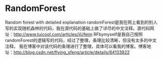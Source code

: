 # RandomForest
Random forest with detailed explanation
randomForest是我在网上看到的别人写的实现随机森林的代码，我在源代码的基础上做了详尽的中文注释。源代码网址：http://www.tuicool.com/articles/iiUfeim
RFbymyself是我自己按照randomForest的逻辑写的代码，经过了整理，条理比较清晰，但没有太多的中文注释。 我在博客中对该代码的条理进行了整理，具体可以看我的博客。博客地址：http://blog.csdn.net/flying_sfeng/article/details/64133822
